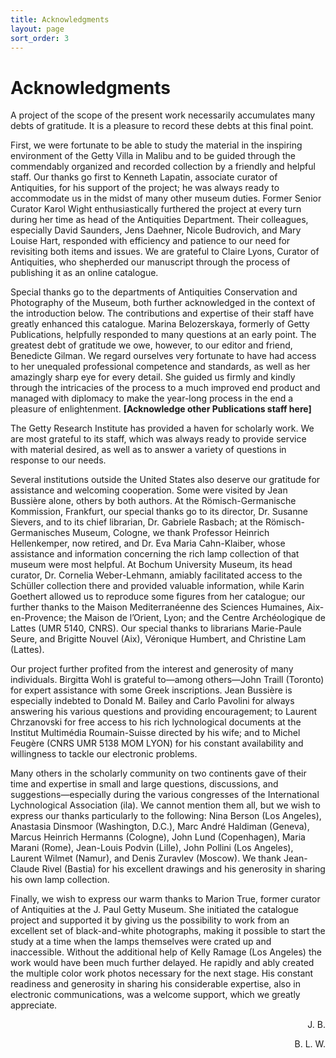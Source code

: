 ```yaml
---
title: Acknowledgments
layout: page
sort_order: 3
---
```


# Acknowledgments

A project of the scope of the present work necessarily accumulates many
debts of gratitude. It is a pleasure to record these debts at this final
point.

First, we were fortunate to be able to study the material in the
inspiring environment of the Getty Villa in Malibu and to be guided
through the commendably organized and recorded collection by a friendly
and helpful staff. Our thanks go first to Kenneth Lapatin, associate
curator of Antiquities, for his support of the project; he was always
ready to accommodate us in the midst of many other museum duties. Former
Senior Curator Karol Wight enthusiastically furthered the project at
every turn during her time as head of the Antiquities Department. Their
colleagues, especially David Saunders, Jens Daehner, Nicole Budrovich,
and Mary Louise Hart, responded with efficiency and patience to our need
for revisiting both items and issues. We are grateful to Claire Lyons,
Curator of Antiquities, who shepherded our manuscript through the
process of publishing it as an online catalogue.

Special thanks go to the departments of Antiquities Conservation and
Photography of the Museum, both further acknowledged in the context of
the introduction below. The contributions and expertise of their staff
have greatly enhanced this catalogue. Marina Belozerskaya, formerly of
Getty Publications, helpfully responded to many questions at an early
point. The greatest debt of gratitude we owe, however, to our editor and
friend, Benedicte Gilman. We regard ourselves very fortunate to have had
access to her unequaled professional competence and standards, as well
as her amazingly sharp eye for every detail. She guided us firmly and
kindly through the intricacies of the process to a much improved end
product and managed with diplomacy to make the year-long process in the
end a pleasure of enlightenment. **\[Acknowledge other Publications
staff here\]**

The Getty Research Institute has provided a haven for scholarly work. We
are most grateful to its staff, which was always ready to provide
service with material desired, as well as to answer a variety of
questions in response to our needs.

Several institutions outside the United States also deserve our
gratitude for assistance and welcoming cooperation. Some were visited by
Jean Bussière alone, others by both authors. At the Römisch-Germanische
Kommission, Frankfurt, our special thanks go to its director, Dr.
Susanne Sievers, and to its chief librarian, Dr. Gabriele Rasbach; at
the Römisch-Germanisches Museum, Cologne, we thank Professor Heinrich
Hellenkemper, now retired, and Dr. Eva Maria Cahn-Klaiber, whose
assistance and information concerning the rich lamp collection of that
museum were most helpful. At Bochum University Museum, its head curator,
Dr. Cornelia Weber-Lehmann, amiably facilitated access to the Schüller
collection there and provided valuable information, while Karin Goethert
allowed us to reproduce some figures from her catalogue; our further
thanks to the Maison Mediterranéenne des Sciences Humaines,
Aix-en-Provence; the Maison de l’Orient, Lyon; and the Centre
Archéologique de Lattes (UMR 5140, CNRS). Our special thanks to
librarians Marie-Paule Seure, and Brigitte Nouvel (Aix), Véronique
Humbert, and Christine Lam (Lattes).

Our project further profited from the interest and generosity of many
individuals. Birgitta Wohl is grateful to—among others—John Traill
(Toronto) for expert assistance with some Greek inscriptions. Jean
Bussière is especially indebted to Donald M. Bailey and Carlo Pavolini
for always answering his various questions and providing encouragement;
to Laurent Chrzanovski for free access to his rich lychnological
documents at the Institut Multimédia Roumain-Suisse directed by his
wife; and to Michel Feugère (CNRS UMR 5138 MOM LYON) for his constant
availability and willingness to tackle our electronic problems.

Many others in the scholarly community on two continents gave of their
time and expertise in small and large questions, discussions, and
suggestions—especially during the various congresses of the
International Lychnological Association (ila). We cannot mention them
all, but we wish to express our thanks particularly to the following:
Nina Berson (Los Angeles), Anastasia Dinsmoor (Washington, D.C.), Marc
André Haldiman (Geneva), Marcus Heinrich Hermanns (Cologne), John Lund
(Copenhagen), Maria Marani (Rome), Jean-Louis Podvin (Lille), John
Pollini (Los Angeles), Laurent Wilmet (Namur), and Denis Zuravlev
(Moscow). We thank Jean-Claude Rivel (Bastia) for his excellent drawings
and his generosity in sharing his own lamp collection.

Finally, we wish to express our warm thanks to Marion True, former
curator of Antiquities at the J. Paul Getty Museum. She initiated the
catalogue project and supported it by giving us the possibility to work
from an excellent set of black-and-white photographs, making it possible
to start the study at a time when the lamps themselves were crated up
and inaccessible. Without the additional help of Kelly Ramage (Los
Angeles) the work would have been much further delayed. He rapidly and
ably created the multiple color work photos necessary for the next
stage. His constant readiness and generosity in sharing his considerable
expertise, also in electronic communications, was a welcome support,
which we greatly appreciate.

<p style="text-align: right;">J. B.</p>
<p style="text-align: right;">B. L. W.</p>
